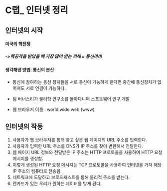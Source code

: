 # C랩_ 인터넷 정리
## 인터넷의 시작
#### 미국의 핵전쟁
##### ->핵공격을 받았을 때 가장 많이 받는 피해 = 통신마비 
#### 생각해낸 방법: 통신의 분산
+ 통신에 참여하는 통신 장치들을 서로 통신이 가능하게 한다면 중간에 통신장치가 없어져도 서로 연결이 가능하다.

+ 팀 버너스티가 물리학 연구소를 돌아다니며 소프트웨어 연구,개발
+ 웹 브라우저 이름 : world wide web (www)
## 인터넷의 작동
1. 사용자가 웹 브라우저를 통해 찾고 싶은 웹 페이지의 URL 주소를 입력한다. 
2. 사용자가 입력한 URL 주소를 DNS가 IP 주소를 찾아 변환해서 전달한다.  
3. 웹 페이지 URL 정보와 전달받은 IP 주소는 HTTP 프로토콜을 사용하여 HTTP 요청 메시지를 생성함.
4. 이렇게 생성된 HTTP 요청 메시지는 TCP 프로토콜을 사용하여 인터넷을 거쳐 해당 IP 주소의 컴퓨터로 전송됨.
5. 네트워크에 도달하고 브로드캐스트를 통해 물리적 주소를 받는다.
6. 랜카드가 있는 우리가 원하는 데이터를 받게 된다. 

 









